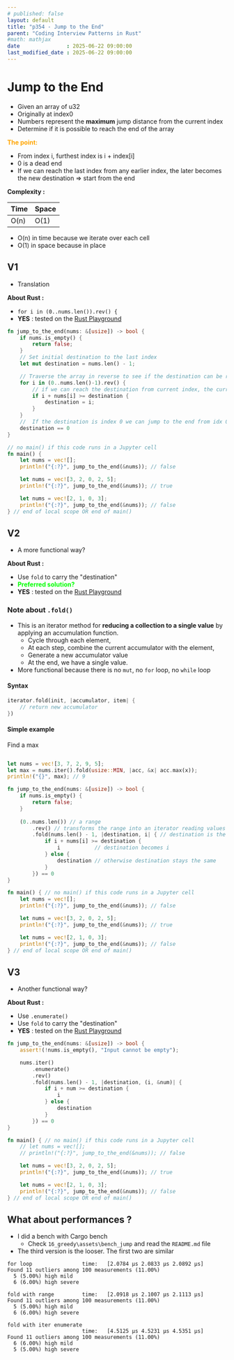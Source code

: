 ```yaml
---
# published: false
layout: default
title: "p354 - Jump to the End"
parent: "Coding Interview Patterns in Rust"
#math: mathjax
date               : 2025-06-22 09:00:00
last_modified_date : 2025-06-22 09:00:00
---
```


# Jump to the End

* Given an array of u32
* Originally at index0
* Numbers represent the **maximum** jump distance from the current index 
* Determine if it is possible to reach the end of the array


<span style="color:orange"><b>The point:</b></span>

* From index i, furthest index is i + index[i]
* 0 is a dead end
* If we can reach the last index from any earlier index, the later becomes the new destination => start from the end


**Complexity :**

| Time        | Space |
|-------------|-------|
| O(n)        | O(1)  |

* O(n) in time because we iterate over each cell
* O(1) in space because in place









<!-- <span style="color:red"><b>TODO : </b></span> 
* Add comments in code -->


<!-- * <span style="color:lime"><b>Preferred solution?</b></span>      -->



## V1

* Translation

**About Rust :**
* ``for i in (0..nums.len()).rev() {``
* **YES** : tested on the [Rust Playground](https://play.rust-lang.org/)



```rust
fn jump_to_the_end(nums: &[usize]) -> bool {
    if nums.is_empty() {
        return false; 
    }
    // Set initial destination to the last index
    let mut destination = nums.len() - 1;

    // Traverse the array in reverse to see if the destination can be reach by earlier indexes
    for i in (0..nums.len()-1).rev() {
        // if we can reach the destination from current index, the current index becomes the new destination
        if i + nums[i] >= destination {
            destination = i;
        }
    }
    //  If the destination is index 0 we can jump to the end from idx 0
    destination == 0
}

// no main() if this code runs in a Jupyter cell
fn main() {
    let nums = vec![];
    println!("{:?}", jump_to_the_end(&nums)); // false

    let nums = vec![3, 2, 0, 2, 5];
    println!("{:?}", jump_to_the_end(&nums)); // true

    let nums = vec![2, 1, 0, 3];
    println!("{:?}", jump_to_the_end(&nums)); // false
} // end of local scope OR end of main()

```

## V2

* A more functional way?

**About Rust :**
* Use ``fold`` to carry the "destination" 
* <span style="color:lime"><b>Preferred solution?</b></span> 
* **YES** : tested on the [Rust Playground](https://play.rust-lang.org/)


### Note about `.fold()`
* This is an iterator method for **reducing a collection to a single value** by applying an accumulation function.
    * Cycle through each element,
    * At each step, combine the current accumulator with the element,
    * Generate a new accumulator value
    * At the end, we have a single value.
* More functional because there is no ``mut``, no ``for`` loop, no `while` loop

#### Syntax 

```rust
iterator.fold(init, |accumulator, item| {
    // return new accumulator
})

```

#### Simple example 

Find a max

```rust

let nums = vec![3, 7, 2, 9, 5];
let max = nums.iter().fold(usize::MIN, |acc, &x| acc.max(x));
println!("{}", max); // 9

```


```rust
fn jump_to_the_end(nums: &[usize]) -> bool {
    if nums.is_empty() {
        return false;
    }
    
    (0..nums.len()) // a range
        .rev() // transforms the range into an iterator reading values in reverse order
        .fold(nums.len() - 1, |destination, i| { // destination is the accumulator, i is the current item
            if i + nums[i] >= destination {
                i           // destination becomes i
            } else {
                destination // otherwise destination stays the same
            }
        }) == 0
}

fn main() { // no main() if this code runs in a Jupyter cell
    let nums = vec![];
    println!("{:?}", jump_to_the_end(&nums)); // false

    let nums = vec![3, 2, 0, 2, 5];
    println!("{:?}", jump_to_the_end(&nums)); // true

    let nums = vec![2, 1, 0, 3];
    println!("{:?}", jump_to_the_end(&nums)); // false
} // end of local scope OR end of main()

```

## V3

* Another functional way?

**About Rust :**
* Use ``.enumerate()``
* Use ``fold`` to carry the "destination" 
* **YES** : tested on the [Rust Playground](https://play.rust-lang.org/)



```rust
fn jump_to_the_end(nums: &[usize]) -> bool {
    assert!(!nums.is_empty(), "Input cannot be empty");

    nums.iter()
        .enumerate()
        .rev()
        .fold(nums.len() - 1, |destination, (i, &num)| {
            if i + num >= destination {
                i
            } else {
                destination
            }
        }) == 0
}

fn main() { // no main() if this code runs in a Jupyter cell
    // let nums = vec![];
    // println!("{:?}", jump_to_the_end(&nums)); // false

    let nums = vec![3, 2, 0, 2, 5];
    println!("{:?}", jump_to_the_end(&nums)); // true

    let nums = vec![2, 1, 0, 3];
    println!("{:?}", jump_to_the_end(&nums)); // false
} // end of local scope OR end of main()
```

## What about performances ?
* I did a bench with Cargo bench
    * Check `16_greedy\assets\bench_jump` and read the `README.md` file
* The third version is the looser. The first two are similar

```
for loop                time:   [2.0784 µs 2.0833 µs 2.0892 µs]
Found 11 outliers among 100 measurements (11.00%)
  5 (5.00%) high mild
  6 (6.00%) high severe

fold with range         time:   [2.0918 µs 2.1007 µs 2.1113 µs]
Found 11 outliers among 100 measurements (11.00%)
  5 (5.00%) high mild
  6 (6.00%) high severe

fold with iter enumerate
                        time:   [4.5125 µs 4.5231 µs 4.5351 µs]
Found 11 outliers among 100 measurements (11.00%)
  6 (6.00%) high mild
  5 (5.00%) high severe

```
